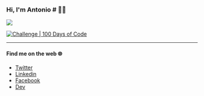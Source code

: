### Hi, I'm Antonio # 👋🏿 
![](https://user-images.githubusercontent.com/65862154/89724150-1dcd4d00-d9c5-11ea-96f5-e234b989b52b.png)




<!--
**athomasjr/athomasjr** is a ✨ _special_ ✨ repository because its `README.md` (this file) appears on your GitHub profile.

Here are some ideas to get you started:

- 🔭 I’m currently working on ...
- 🌱 I’m currently learning ...
- 👯 I’m looking to collaborate on ...
- 🤔 I’m looking for help with ...
- 💬 Ask me about ...
- 📫 How to reach me: ...
- 😄 Pronouns: ...
- ⚡ Fun fact: ...
-->



[![Challenge | 100 Days of Code](https://img.shields.io/static/v1?label=Challenge&labelColor=384357&message=100%20Days%20of%20Code&color=00b4ee&style=for-the-badge&link=https://www.100daysofcode.com)](https://www.100daysofcode.com)

---
#### Find me on the web :globe_with_meridians:
* [Twitter](https://twitter.com/athomas_jr)
* [Linkedin](https://www.linkedin.com/in/antonio-thomas-44a267196/)
* [Facebook](https://www.facebook.com/antonio.thomas.735944?ref=bookmarks)
* [Dev](https://dev.to/athomasjr)
